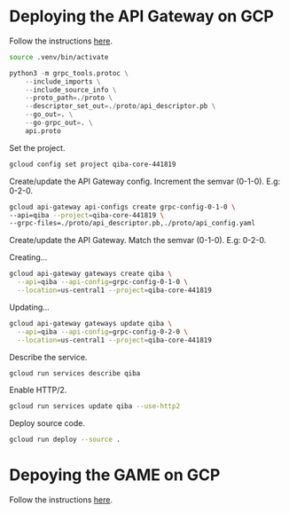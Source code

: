 # Deploying the API Gateway on GCP

Follow the instructions [here](https://cloud.google.com/api-gateway/docs/get-started-cloud-run-grpc#creating_an_api_config_with_grpc).

```bash
source .venv/bin/activate
```

```python
python3 -m grpc_tools.protoc \
    --include_imports \
    --include_source_info \
    --proto_path=./proto \
    --descriptor_set_out=./proto/api_descriptor.pb \
    --go_out=. \
    --go-grpc_out=. \
    api.proto
```

Set the project.

```bash
gcloud config set project qiba-core-441819
```

Create/update the API Gateway config. Increment the semvar (0-1-0). E.g: 0-2-0.

```bash
gcloud api-gateway api-configs create grpc-config-0-1-0 \
--api=qiba --project=qiba-core-441819 \
--grpc-files=./proto/api_descriptor.pb,./proto/api_config.yaml
```

Create/update the API Gateway. Match the semvar (0-1-0). E.g: 0-2-0.

Creating...

```bash
gcloud api-gateway gateways create qiba \
  --api=qiba --api-config=grpc-config-0-1-0 \
  --location=us-central1 --project=qiba-core-441819
```

Updating...

```bash
gcloud api-gateway gateways update qiba \
  --api=qiba --api-config=grpc-config-0-2-0 \
  --location=us-central1 --project=qiba-core-441819
```

Describe the service.

```bash
gcloud run services describe qiba
```

Enable HTTP/2.

```bash
gcloud run services update qiba --use-http2
```

Deploy source code.

```bash
gcloud run deploy --source .
```

# Depoying the GAME on GCP

Follow the instructions [here](https://cloud.google.com/run/docs/quickstarts/frameworks/deploy-nextjs-service).
